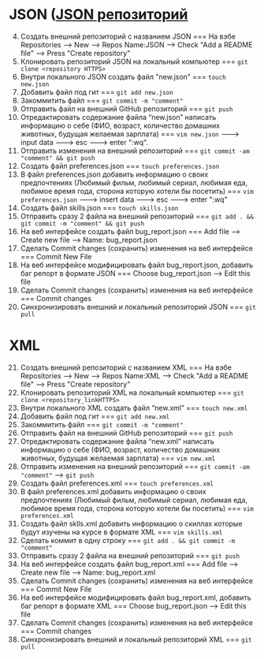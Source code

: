 # JSON ([JSON репозиторий](../../JSON)

4) Создать внешний репозиторий c названием JSON === На вэбе Repositories --> New --> Repos Name:JSON --> Check "Add a README file" --> Press "Create repository"
5) Клонировать репозиторий JSON на локальный компьютер === `git clone <repository HTTPS>`
6) Внутри локального JSON создать файл "new.json" === `touch new.json`
7) Добавить файл под гит === `git add new.json`
8) Закоммитить файл === `git commit -m "comment"`
9) Отправить файл на внешний GitHub репозиторий === `git push`
10) Отредактировать содержание файла “new.json” написать информацию о себе (ФИО, возраст, количество домашних животных, будущая желаемая зарплата) === `vim new.json` ---> input data ---> esc ---> enter ":wq".
11) Отправить изменения на внешний репозиторий === `git commit -am "comment" && git push`
12) Создать файл preferences.json === `touch preferences.json`
13) В файл preferences.json добавить информацию о своих предпочтениях (Любимый фильм, любимый сериал, любимая еда, любимое время года, сторона которую хотели бы посетить)  === `vim preferences.json` ---> insert data ---> esc ---> enter ":wq"
14) Создать файл skills.json  === `touch skills.json`
15) Отправить сразу 2 файла на внешний репозиторий === `git add . && git commit -m "comment" && git push`
16) На веб интерфейсе создать файл bug_report.json === Add file --> Create new file --> Name: bug_report.json
17) Сделать Commit changes (сохранить) изменения на веб интерфейсе === Commit New File
18) На веб интерфейсе модифицировать файл bug_report.json, добавить баг репорт в формате JSON === Choose bug_report.json --> Edit this file
19) Сделать Commit changes (сохранить) изменения на веб интерфейсе === Commit changes
20) Синхронизировать внешний и локальный репозиторий JSON === `git pull`

# XML

21. Создать внешний репозиторий c названием XML === На вэбе Repositories --> New --> Repos Name:XML --> Check "Add a README file" --> Press "Create repository"
22. Клонировать репозиторий XML на локальный компьютер === `git clone <repository_linkHTTPS>`
23. Внутри локального XML создать файл “new.xml” === `touch new.xml`
24. Добавить файл под гит === `git add new.xml`
25. Закоммитить файл === `git commit -m "comment"`
26. Отправить файл на внешний GitHub репозиторий === `git push`
27. Отредактировать содержание файла “new.xml” написать информацию о себе (ФИО, возраст, количество домашних животных, будущая желаемая зарплата) === `vim new.xml`
28. Отправить изменения на внешний репозиторий === `git commit -am "comment"` --> `git push`
29. Создать файл preferences.xml === `touch preferences.xml`
30. В файл preferences.xml добавить информацию о своих предпочтениях (Любимый фильм, любимый сериал, любимая еда, любимое время года, сторона которую хотели бы посетить) === `vim preferences.xml`
31. Создать файл sklls.xml добавить информацию о скиллах которые будут изучены на курсе в формате XML === `vim skills.xml`
32. Сделать коммит в одну строку === `git add . && git commit -m "comment"`
33. Отправить сразу 2 файла на внешний репозиторий === `git push`
34. На веб интерфейсе создать файл bug_report.xml === Add file --> Create new file --> Name: bug_report.xml
35. Сделать Commit changes (сохранить) изменения на веб интерфейсе === Commit New File
36. На веб интерфейсе модифицировать файл bug_report.xml, добавить баг репорт в формате XML === Choose bug_report.json --> Edit this file 
37. Сделать Commit changes (сохранить) изменения на веб интерфейсе === Commit changes
38. Синхронизировать внешний и локальный репозиторий XML === `git pull`

